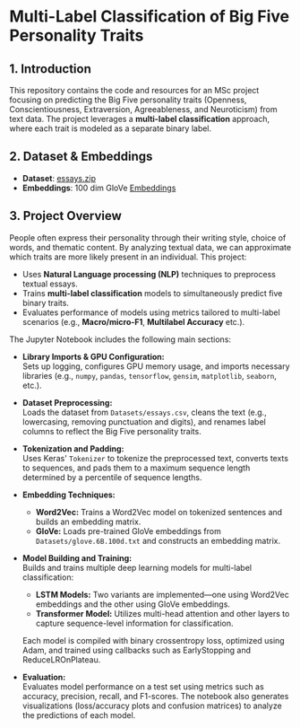 # Multi-Label Classification of Big Five Personality Traits

## 1. Introduction
This repository contains the code and resources for an MSc project focusing on predicting the Big Five personality traits (Openness, Conscientiousness, Extraversion, Agreeableness, and Neuroticism) from text data. The project leverages a **multi-label classification** approach, where each trait is modeled as a separate binary label.

## 2. Dataset & Embeddings
- **Dataset**: [essays.zip](http://web.archive.org/web/20160519045708/http:/mypersonality.org/wiki/doku.php?id=wcpr13)
- **Embeddings**: 100 dim GloVe [Embeddings](https://nlp.stanford.edu/projects/glove/)

## 3. Project Overview
People often express their personality through their writing style, choice of words, and thematic content. By analyzing textual data, we can approximate which traits are more likely present in an individual. This project:
- Uses **Natural Language processing (NLP)** techniques to preprocess textual essays.
- Trains **multi-label classification** models to simultaneously predict five binary traits.
- Evaluates performance of models using metrics tailored to multi-label scenarios (e.g., **Macro/micro-F1**, **Multilabel Accuracy** etc.).

The Jupyter Notebook includes the following main sections:

- **Library Imports & GPU Configuration:**  
  Sets up logging, configures GPU memory usage, and imports necessary libraries (e.g., `numpy`, `pandas`, `tensorflow`, `gensim`, `matplotlib`, `seaborn`, etc.).

- **Dataset Preprocessing:**  
  Loads the dataset from `Datasets/essays.csv`, cleans the text (e.g., lowercasing, removing punctuation and digits), and renames label columns to reflect the Big Five personality traits.

- **Tokenization and Padding:**  
  Uses Keras' `Tokenizer` to tokenize the preprocessed text, converts texts to sequences, and pads them to a maximum sequence length determined by a percentile of sequence lengths.

- **Embedding Techniques:**  
  - **Word2Vec:** Trains a Word2Vec model on tokenized sentences and builds an embedding matrix.  
  - **GloVe:** Loads pre-trained GloVe embeddings from `Datasets/glove.6B.100d.txt` and constructs an embedding matrix.

- **Model Building and Training:**  
  Builds and trains multiple deep learning models for multi-label classification:
  - **LSTM Models:** Two variants are implemented—one using Word2Vec embeddings and the other using GloVe embeddings.  
  - **Transformer Model:** Utilizes multi-head attention and other layers to capture sequence-level information for classification.
  
  Each model is compiled with binary crossentropy loss, optimized using Adam, and trained using callbacks such as EarlyStopping and ReduceLROnPlateau.

- **Evaluation:**  
  Evaluates model performance on a test set using metrics such as accuracy, precision, recall, and F1-scores. The notebook also generates visualizations (loss/accuracy plots and confusion matrices) to analyze the predictions of each model.
